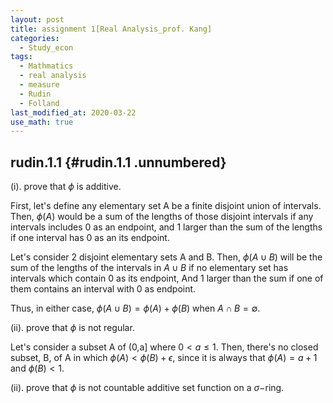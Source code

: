 ```yaml
---
layout: post
title: assignment 1[Real Analysis_prof. Kang]
categories:
  - Study_econ
tags:
  - Mathmatics
  - real analysis
  - measure
  - Rudin
  - Folland
last_modified_at: 2020-03-22
use_math: true
---
```


rudin.1.1 {#rudin.1.1 .unnumbered}
---------

(i). prove that $\phi$ is additive.

First, let's define any elementary set A be a finite disjoint union of
intervals. Then, $\phi(A)$ would be a sum of the lengths of those
disjoint intervals if any intervals includes 0 as an endpoint, and 1
larger than the sum of the lengths if one interval has 0 as an its
endpoint.

Let's consider 2 disjoint elementary sets A and B. Then, $\phi(A\cup B)$
will be the sum of the lengths of the intervals in $A\cup B$ if no
elementary set has intervals which contain 0 as its endpoint, And 1
larger than the sum if one of them contains an interval with 0 as
endpoint.

Thus, in either case, $\phi(A\cup B) = \phi(A) + \phi(B)$ when
$A\cap B = \emptyset$.

(ii). prove that $\phi$ is not regular.

Let's consider a subset A of (0,a\] where $0<a\leq 1$. Then, there's no
closed subset, B, of A in which $\phi(A) < \phi(B) + \epsilon$, since it
is always that $\phi(A) = a+1$ and $\phi(B) < 1$.

(ii). prove that $\phi$ is not countable additive set function on a
$\sigma-$ring.